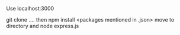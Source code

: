 Use localhost:3000

git clone ....
then npm install <packages mentioned in .json>
move to directory and node express.js
